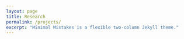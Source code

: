 ```yaml
---
layout: page
title: Research
permalink: /projects/
excerpt: "Minimal Mistakes is a flexible two-column Jekyll theme."
---
```

